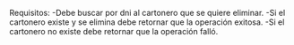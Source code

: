 Requisitos:
-Debe buscar por dni al cartonero que se quiere eliminar.
-Si el cartonero existe y se elimina debe retornar que la operación exitosa.
-Si el cartonero no existe debe retornar que la operación falló.